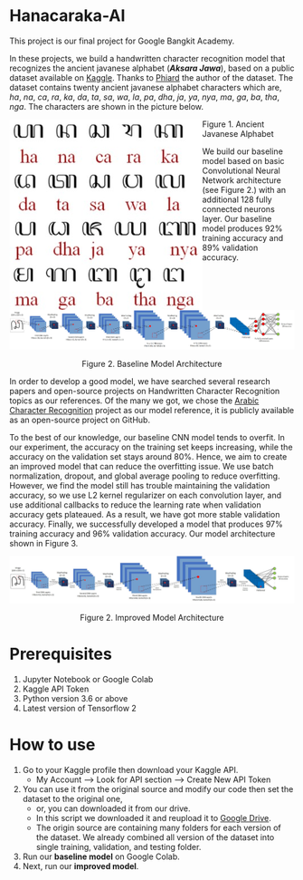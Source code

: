 # Hanacaraka-AI
This project is our final project for Google Bangkit Academy.

In these projects, we build a handwritten character recognition model that recognizes the ancient javanese alphabet (***Aksara Jawa***), based on a public dataset available on [Kaggle](https://www.kaggle.com/phiard/aksara-jawa). Thanks to [Phiard](https://www.kaggle.com/phiard) the author of the dataset. The dataset contains twenty ancient javanese alphabet characters which are, _ha_, _na_, _ca_, _ra_, _ka_, _da_, _ta_, _sa_, _wa_, _la_, _pa_, _dha_, _ja_, _ya_, _nya_, _ma_, _ga_, _ba_, _tha_, _nga_. The characters are shown in the picture below.

<img align="left" src="/misc/img/javanese_alphabet.jpg"></img>

<p align="left">Figure 1. Ancient Javanese Alphabet</p>

We build our baseline model based on basic Convolutional Neural Network architecture (see Figure 2.) with an additional 128 fully connected neurons layer. Our baseline model produces 92% training accuracy and 89% validation accuracy.

![Figure 2. Baseline Model Architecture](/misc/img/Baseline_model_architecture.jpg)
<p align="center">Figure 2. Baseline Model Architecture</p>

In order to develop a good model, we have searched several research papers and open-source projects on Handwritten Character Recognition topics as our references. Of the many we got, we chose the [Arabic Character Recognition](https://github.com/AmrHendy/Arabic-Handwritten-Images-Recognition) project as our model reference, it is publicly available as an open-source project on GitHub. 

To the best of our knowledge, our baseline CNN model tends to overfit. In our experiment, the accuracy on the training set keeps increasing, while the accuracy on the validation set stays around 80%. Hence, we aim to create an improved model that can reduce the overfitting issue. We use batch normalization, dropout, and global average pooling to reduce overfitting.  However, we find the model still has trouble maintaining the validation accuracy, so we use L2 kernel regularizer on each convolution layer, and use additional callbacks to reduce the learning rate when validation accuracy gets plateaued. As a result, we have got more stable validation accuracy. Finally, we successfully developed a model that produces 97% training accuracy and 96% validation accuracy. Our model architecture shown in Figure 3.

![Figure 2. Improved Model Architecture](/misc/img/Improve_model_architecture.jpg)
<p align="center">Figure 2. Improved Model Architecture</p>

# Prerequisites
1. Jupyter Notebook or Google Colab
2. Kaggle API Token
3. Python version 3.6 or above
4. Latest version of Tensorflow 2

# How to use
1. Go to your Kaggle profile then download your Kaggle API.
    - My Account --> Look for API section --> Create New API Token
2. You can use it from the original source and modify our code then set the dataset to the original one,
    - or, you can downloaded it from our drive. 
    - In this script we downloaded it and reupload it to [Google Drive](https://drive.google.com/file/d/1CvBaHE6bbLP1bpEHTYxnLM0Lio22LlB4/view?usp=sharing).
    - The origin source are containing many folders for each version of the dataset. We already combined all version of the dataset into single training, validation, and testing folder.
3. Run our **baseline model** on Google Colab.
4. Next, run our **improved model**.
